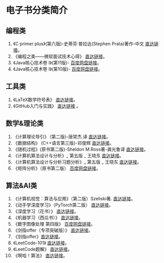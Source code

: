 # 电子书分类简介

## 编程类

1. 《C primer plus》(第六版)-史蒂芬·普拉达(Stephen Prata)著作-中文   [直达链接](https://github.com/LiangshouX/Ebooks-and-Sources/blob/main/Ebooks/%E7%BC%96%E7%A8%8B%E7%B1%BB/C_Primer_Plus_%E7%AC%AC6%E7%89%88_%E4%B8%AD%E6%96%87%E7%89%88_%E7%BE%8E-%E5%8F%B2%E8%92%82%E8%8A%AC%C2%B7%E6%99%AE%E6%8B%89%E8%BE%BE-StephenPrata%5B%E8%91%97%5D-%E5%A7%9C%E4%BD%91%5B%E8%AF%91%5D.pdf)。
2.  《编程之美——微软面试技术心得》 [直达链接](https://github.com/LiangshouX/Ebooks-and-Sources/blob/main/Ebooks/编程类/编程之美_编程之美小组.pdf)。
3.  《Java核心技术卷 I》(第11版)-  [百度网盘链接](https://pan.baidu.com/s/1UFYU_LmvSb_G1Ik5j-X9EA?pwd=1111 )。
4. 《Java核心技术卷 I》(第10版)-  [百度网盘链接](https://pan.baidu.com/s/1X5WCtlJMB1kVX_LvS1nEAg?pwd=1111 )。



## 工具类

1. 《LaTeX数学符号表》  [直达链接](https://github.com/LiangshouX/Ebooks-and-Sources/blob/main/Ebooks/工具类/LATEX数学符号表.pdf)。
1. 《GitHub入门与实践》 [直达链接](https://github.com/LiangshouX/Ebooks-and-Sources/blob/main/Ebooks/工具类/GitHub入门与实践.pdf) 。



## 数学&理论类

1. 《计算理论导引》 (第二版)-唐常杰.译  [直达链接](https://github.com/LiangshouX/Ebooks-and-Sources/blob/main/Ebooks/数学%26理论类/[计算理论导引（第2版）唐常杰.译.扫描版.pdf)。
2. 《数据结构》 (C++语言第三版)-邓俊辉  [直达链接](https://github.com/LiangshouX/Ebooks-and-Sources/blob/main/Ebooks/数学%26理论类/数据结构-Cpp语言-第三版-邓俊辉.pdf)。
3. 《随机过程》(原书第二版)-Sheldon M.Ross著-龚光鲁译 [直达链接](https://github.com/LiangshouX/Ebooks-and-Sources/blob/main/Ebooks/数学%26理论类/随机过程扫描书.pdf)。
4. 《计算机算法设计与分析》_ 第五版 _ 王晓东  [直达链接](https://github.com/LiangshouX/Ebooks-and-Sources/blob/main/Ebooks/数学%26理论类/计算机算法设计与分析_第5版_王晓东.pdf)。
5. 《计算机算法设计与分析习题分析》_ 第五版 _ 王晓东  [直达链接](https://github.com/LiangshouX/Ebooks-and-Sources/blob/main/Ebooks/数学%26理论类/计算机算法设计与分析习题解答_第5版_王晓东.pdf)。
6. 《矩阵分析》（原书第二版）  [百度网盘链接](https://pan.baidu.com/s/1Pfl273soFwIyR_251fW8fw?pwd=1111 )。





## 算法&AI类

1. 《计算机视觉：算法与应用》（第二版）Szeliski著.  [直达链接](https://github.com/LiangshouX/Ebooks-and-Sources/tree/main/Ebooks/算法%26AI类)。
2. 《动手学深度学习》（PyTorch第二版）  [直达链接](https://github.com/LiangshouX/Ebooks-and-Sources/tree/main/Ebooks/算法%26AI类)。
3. 《深度学习（花书）》  [直达链接](https://github.com/LiangshouX/Ebooks-and-Sources/tree/main/Ebooks/算法%26AI类)。
4. 《机器学习（西瓜书）》 [直达链接](https://github.com/LiangshouX/Ebooks-and-Sources/blob/main/Ebooks/算法%26AI类/西瓜书.pdf)。
5. 《数字图像处理 第四版》  [百度网盘链接](https://pan.baidu.com/s/1QldrRKIF1XjX8FRTpa7Vsg?pwd=1111 )。
6.  《剑指offer（专项突破版）》   [直达链接](https://github.com/LiangshouX/Ebooks-and-Sources/blob/main/Ebooks/算法%26AI类/剑指Offer_专项突破版：数据结构与算法名企面试题精讲-_何海涛.pdf)。
7. 《剑指offer》[直达链接](https://github.com/LiangshouX/Ebooks-and-Sources/blob/main/Ebooks/算法%26AI类/剑指Offer-名企面试官精讲典型编程题_何海涛.pdf)。
8. 《LeetCode-101》  [直达链接](https://github.com/LiangshouX/Ebooks-and-Sources/blob/main/Ebooks/算法%26AI类/LeetCode101_Cpp.pdf)。
9.  《LeetCode题解》  [直达链接](https://github.com/LiangshouX/Ebooks-and-Sources/blob/main/Ebooks/算法%26AI类/LeetCode刷题题解答案.pdf)。
10. 《啊哈！算法》  [直达链接](https://github.com/LiangshouX/Ebooks-and-Sources/blob/main/Ebooks/算法%26AI类/啊哈！算法.pdf)。

